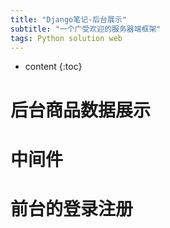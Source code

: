 ```yaml
---
title: "Django笔记-后台展示"
subtitle: "一个广受欢迎的服务器端框架"
tags: Python solution web
---
```




* content
{:toc}





# 后台商品数据展示
# 中间件
# 前台的登录注册